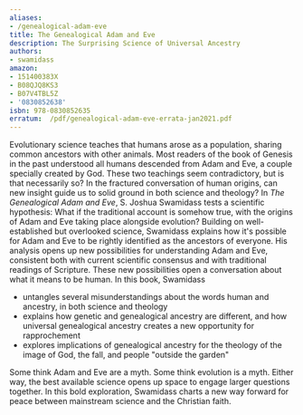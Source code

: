 ```yaml
---
aliases:
- /genealogical-adam-eve
title: The Genealogical Adam and Eve
description: The Surprising Science of Universal Ancestry
authors:
- swamidass
amazon:
- 151400383X
- B08QJQ8KS3
- B07V4TBL5Z
- '0830852638'
isbn: 978-0830852635
erratum:  /pdf/genealogical-adam-eve-errata-jan2021.pdf
---
```

Evolutionary science teaches that humans arose as a population, sharing common ancestors with other animals. Most readers of the book of Genesis in the past understood all humans descended from Adam and Eve, a couple specially created by God. These two teachings seem contradictory, but is that necessarily so? In the fractured conversation of human origins, can new insight guide us to solid ground in both science and theology? In *The Genealogical Adam and Eve*, S. Joshua Swamidass tests a scientific hypothesis: What if the traditional account is somehow true, with the origins of Adam and Eve taking place alongside evolution? Building on well-established but overlooked science, Swamidass explains how it's possible for Adam and Eve to be rightly identified as the ancestors of everyone. His analysis opens up new possibilities for understanding Adam and Eve, consistent both with current scientific consensus and with traditional readings of Scripture. These new possibilities open a conversation about what it means to be human. In this book, Swamidass

- untangles several misunderstandings about the words human and ancestry, in both science and theology
- explains how genetic and genealogical ancestry are different, and how universal genealogical ancestry creates a new opportunity for rapprochement
- explores implications of genealogical ancestry for the theology of the image of God, the fall, and people "outside the garden"

Some think Adam and Eve are a myth. Some think evolution is a myth. Either way, the best available science opens up space to engage larger questions together. In this bold exploration, Swamidass charts a new way forward for peace between mainstream science and the Christian faith.
